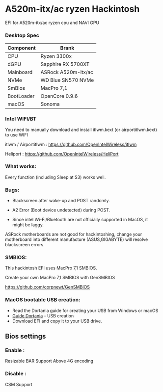 # A520m-itx/ac ryzen Hackintosh

EFI for A520m-itx/ac ryzen cpu and NAVI GPU


### Desktop Spec

| Component        | Brank                              |
| ---------------- | ---------------------------------- |
| CPU              | Ryzen 3300x                        |
| dGPU             | Sapphire RX 5700XT                 |
| Mainboard        | ASRock A520m-itx/ac                |
| NVMe             | WD Blue SN570 NVMe                 |
| SmBios           | MacPro 7,1                         |
| BootLoader       | OpenCore 0.9.6                     |
| macOS            | Sonoma                             |


### Intel WIFI/BT
You need to manually download and install itlwm.kext (or airportitlwm.kext) to use WIFI

itlwm / Airportitlwm : https://github.com/OpenIntelWireless/itlwm

Heliport : https://github.com/OpenIntelWireless/HeliPort


### What works:

Every function (including Sleep at S3) works well.


### Bugs:

- Blackscreen after wake-up and POST randomly.

- A2 Error (Boot device undetected) during POST.

- Since intel Wi-Fi/Bluetooth are not officially supported in MacOS, it might be laggy.
  

ASRock motherboards are not good for hackintoshing, change your motherboard into different manufacture (ASUS,GIGABYTE) will resolve blackscreen errors.


### SMBIOS:

This hackintosh EFI uses MacPro 7,1 SMBIOS.

Create your own MacPro 7,1 SMBIOS with GenSMBIOS

https://github.com/corpnewt/GenSMBIOS


### MacOS bootable USB creation:
- Read the Dortania guide for creating your USB from Windows or macOS
- [Guide Dortania](https://dortania.github.io/OpenCore-Install-Guide/installer-guide/) - USB creation
- Download EFI and copy it to your USB drive.


## Bios settings
### Enable :
Resizable BAR Support
Above 4G encoding


### Disable : 
CSM Support
